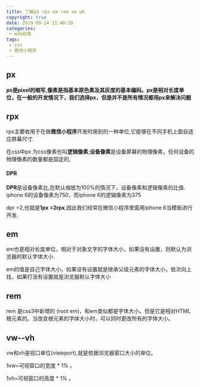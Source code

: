 ```yaml
---
title: 了解px rpx em rem vw wh
copyright: true
date: 2019-09-24 12:48:29
categories:
 - web前端 
tags:
 - css
 - 微信小程序
---
```

## px

**px是pixel的缩写,像素是指基本原色素及其灰度的基本编码。px是相对长度单位，在一般的开发情况下，我们选择px，但是并不是所有情况都用px来解决问题**

## rpx

rpx主要收用于在做**微信小程序**开发时用到的一种单位,它能够在不同手机上面自适应屏幕尺寸.

在css中px 为css像素也叫**逻辑像素**;**设备像素**是设备屏幕的物理像素，任何设备的物理像素的数量都是固定的,

#### DPR

**DPR**是设备像素比,在默认缩放为100%的情况下，设备像素和逻辑像素的比值.
iphone 6的设备像素为750，而iphone 6的逻辑像素为375

dpr =2,也就是**1px =2rpx**,因此我们经常在微信小程序里面用iphone 6当模板进行开发.

## em


em也是相对长度单位，相对于对象文字的字体大小，如果没有设置，则默认为浏览器的默认字体大小.

em的值是自己字体大小，如果没有设置就是继承父级元素的字体大小，依次向上找，如果打没有设置就是浏览器默认字体大小

## rem

rem 是css3中新增的  (root em)，和em类似都是字体大小。但是它是相对HTML根元素的。当改变根元素的字体大小时，可以同时更改所有的字体大小。

## vw--vh
vw和vh是视口单位(viewport),就是依据浏览器窗口大小的单位。

1vw=可视窗口的宽度 * 1% 。

1vh=可视窗口的高度 * 1% 。